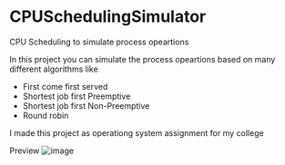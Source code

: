 # CPUSchedulingSimulator
CPU Scheduling to simulate process opeartions

In this project you can simulate the process opeartions based on many different algorithms like
* First come first served
* Shortest job first Preemptive
* Shortest job first Non-Preemptive
* Round robin

I made this project as operationg system assignment for my college

Preview
![image](https://github.com/Osama-Gamal/CPU-Scheduling-Simulator/assets/97878002/c75872a3-d992-4420-80f4-0a0c26bf89b3)


